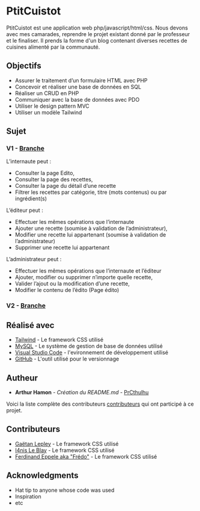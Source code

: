 # PtitCuistot

PtitCuistot est une application web php/javascript/html/css.
Nous devons avec mes camarades, reprendre le projet existant donné par le professeur et le finaliser.
Il prends la forme d'un blog contenant diverses recettes de cuisines alimenté par la communauté.

## Objectifs

* Assurer le traitement d’un formulaire HTML avec PHP
* Concevoir et réaliser une base de données en SQL
* Réaliser un CRUD en PHP
* Communiquer avec la base de données avec PDO
* Utiliser le design pattern MVC
* Utiliser un modèle Tailwind

## Sujet

### V1 - [Branche](https://github.com/SquidGame/TD1_SquidGame_PC/blob/V1)

L’internaute peut :
* Consulter la page Edito,
* Consulter la page des recettes,
* Consulter la page du détail d’une recette
* Filtrer les recettes par catégorie, titre (mots contenus) ou par ingrédient(s)

L’éditeur peut :
* Effectuer les mêmes opérations que l’internaute
* Ajouter une recette (soumise à validation de l’administrateur),
* Modifier une recette lui appartenant (soumise à validation de l’administrateur)
* Supprimer une recette lui appartenant

L’administrateur peut :
* Effectuer les mêmes opérations que l’internaute et l’éditeur
* Ajouter, modifier ou supprimer n’importe quelle recette,
* Valider l’ajout ou la modification d’une recette,
* Modifier le contenu de l’édito (Page édito)

### V2 - [Branche](https://github.com/SquidGame/TD1_SquidGame_PC/blob/V1)



## Réalisé avec

* [Tailwind](https://github.com/Zalgow667) - Le framework CSS utilisé
* [MySQL](https://www.mysql.com/fr/) - Le système de gestion de base de données utilisé
* [Visual Studio Code](https://code.visualstudio.com/) - l'evironnement de développement utilisé
* [GitHub](https://github.com/) - L'outil utilisé pour le versionnage 

 
## Autheur

* **Arthur Hamon** - *Création du README.md* - [PrCthulhu](https://github.com/PrCthulhu)

Voici la liste complète des contributeurs [contributeurs](https://github.com/SquidGame/TD1_SquidGame_PC/blob/main/README.md#contributeurs) qui ont participé à ce projet.

## Contributeurs

* [Gaëtan Lepley](https://tailwindcss.com/) - Le framework CSS utilisé
* [I4nis Le Blay](https://github.com/I4NIS) - Le framework CSS utilisé
* [Ferdinand Eppele aka "Frédo"](https://github.com/FerdinandEPPELE) - Le framework CSS utilisé


## Acknowledgments

* Hat tip to anyone whose code was used
* Inspiration
* etc
